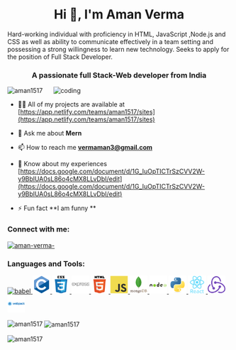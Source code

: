 <h1 align="center">Hi 👋, I'm Aman Verma</h1>
<p> Hard-working individual with proficiency in HTML, JavaScript ,Node.js  and CSS  as well as ability to communicate effectively in a team setting  and possessing a strong willingness to learn  new technology. Seeks to apply for the position of  Full Stack Developer.</p>
<h3 align="center">A passionate full Stack-Web developer from India</h3>
<img align="right" alt="coding" width="400" src="https://c.tenor.com/Ug6cbVA1ZsMAAAAd/developer.gif"/>

<p align="left"> <img src="https://komarev.com/ghpvc/?username=aman1517&label=Profile%20views&color=0e75b6&style=flat" alt="aman1517" /> </p>

- 👨‍💻 All of my projects are available at [https://app.netlify.com/teams/aman1517/sites](https://app.netlify.com/teams/aman1517/sites)

- 💬 Ask me about **Mern**

- 📫 How to reach me **vermaman3@gmail.com**

- 📄 Know about my experiences [https://docs.google.com/document/d/1G_IuOpTICTrSzCVV2W-y9BblUA0sL86o4cMX8LLvDbI/edit](https://docs.google.com/document/d/1G_IuOpTICTrSzCVV2W-y9BblUA0sL86o4cMX8LLvDbI/edit)

- ⚡ Fun fact **I am funny **

<h3 align="left">Connect with me:</h3>
<p align="left">
<a href="https://linkedin.com/in/aman-verma-" target="blank"><img align="center" src="https://raw.githubusercontent.com/rahuldkjain/github-profile-readme-generator/master/src/images/icons/Social/linked-in-alt.svg" alt="aman-verma-" height="30" width="40" /></a>
</p>

<h3 align="left">Languages and Tools:</h3>
<p align="left"> <a href="https://babeljs.io/" target="_blank" rel="noreferrer"> <img src="https://www.vectorlogo.zone/logos/babeljs/babeljs-icon.svg" alt="babel" width="40" height="40"/> </a> <a href="https://www.cprogramming.com/" target="_blank" rel="noreferrer"> <img src="https://raw.githubusercontent.com/devicons/devicon/master/icons/c/c-original.svg" alt="c" width="40" height="40"/> </a> <a href="https://www.w3schools.com/css/" target="_blank" rel="noreferrer"> <img src="https://raw.githubusercontent.com/devicons/devicon/master/icons/css3/css3-original-wordmark.svg" alt="css3" width="40" height="40"/> </a> <a href="https://expressjs.com" target="_blank" rel="noreferrer"> <img src="https://raw.githubusercontent.com/devicons/devicon/master/icons/express/express-original-wordmark.svg" alt="express" width="40" height="40"/> </a> <a href="https://www.w3.org/html/" target="_blank" rel="noreferrer"> <img src="https://raw.githubusercontent.com/devicons/devicon/master/icons/html5/html5-original-wordmark.svg" alt="html5" width="40" height="40"/> </a> <a href="https://developer.mozilla.org/en-US/docs/Web/JavaScript" target="_blank" rel="noreferrer"> <img src="https://raw.githubusercontent.com/devicons/devicon/master/icons/javascript/javascript-original.svg" alt="javascript" width="40" height="40"/> </a> <a href="https://www.mongodb.com/" target="_blank" rel="noreferrer"> <img src="https://raw.githubusercontent.com/devicons/devicon/master/icons/mongodb/mongodb-original-wordmark.svg" alt="mongodb" width="40" height="40"/> </a> <a href="https://nodejs.org" target="_blank" rel="noreferrer"> <img src="https://raw.githubusercontent.com/devicons/devicon/master/icons/nodejs/nodejs-original-wordmark.svg" alt="nodejs" width="40" height="40"/> </a> <a href="https://www.python.org" target="_blank" rel="noreferrer"> <img src="https://raw.githubusercontent.com/devicons/devicon/master/icons/python/python-original.svg" alt="python" width="40" height="40"/> </a> <a href="https://reactjs.org/" target="_blank" rel="noreferrer"> <img src="https://raw.githubusercontent.com/devicons/devicon/master/icons/react/react-original-wordmark.svg" alt="react" width="40" height="40"/> </a> <a href="https://redux.js.org" target="_blank" rel="noreferrer"> <img src="https://raw.githubusercontent.com/devicons/devicon/master/icons/redux/redux-original.svg" alt="redux" width="40" height="40"/> </a> <a href="https://webpack.js.org" target="_blank" rel="noreferrer"> <img src="https://raw.githubusercontent.com/devicons/devicon/d00d0969292a6569d45b06d3f350f463a0107b0d/icons/webpack/webpack-original-wordmark.svg" alt="webpack" width="40" height="40"/> </a> </p>

<p><img align="left" src="https://github-readme-stats.vercel.app/api/top-langs?username=aman1517&show_icons=true&locale=en&layout=compact" alt="aman1517" /></p>

<p>&nbsp;<img align="center" src="https://github-readme-stats.vercel.app/api?username=aman1517&show_icons=true&locale=en" alt="aman1517" /></p>

<p><img align="center" src="https://github-readme-streak-stats.herokuapp.com/?user=aman1517&" alt="aman1517" /></p>
